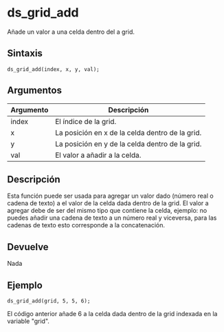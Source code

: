 # ds_grid_add

Añade un valor a una celda dentro del a grid.

## Sintaxis

  
```gml  
ds_grid_add(index, x, y, val);  
```  

## Argumentos

Argumento|Descripción|  
---|---|  
index|El índice de la grid.|  
x|La posición en x de la celda dentro de la grid.|  
y|La posición en y de la celda dentro de la grid.|  
val|El valor a añadir a la celda.|  

## Descripción

Esta función puede ser usada para agregar un valor dado (número real o cadena de texto) a el valor de la celda dada dentro de la grid. El valor a agregar debe de ser del mismo tipo que contiene la celda, ejemplo: no puedes añadir una cadena de texto a un número real y viceversa, para las cadenas de texto esto corresponde a la concatenación.

## Devuelve

Nada

## Ejemplo

  
```gml  
ds_grid_add(grid, 5, 5, 6);  
```  
El código anterior añade 6 a la celda dada dentro de la grid indexada en la variable "grid".